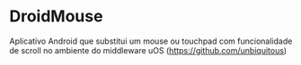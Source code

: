 DroidMouse
==========

Aplicativo Android que substitui um mouse ou touchpad com funcionalidade de scroll no ambiente do middleware uOS (https://github.com/unbiquitous)
